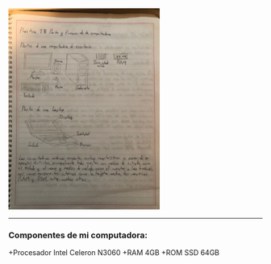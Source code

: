 <img src="https://github.com/gaelcantu66/Informatica/blob/main/images/tarea%201.3.jpg" height="400">

----

### Componentes de mi computadora:
+Procesador Intel Celeron N3060
+RAM 4GB
+ROM SSD 64GB


